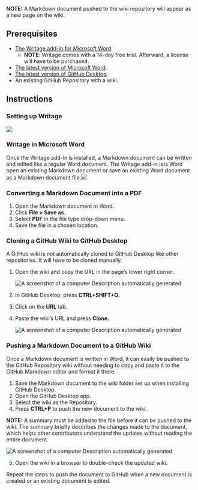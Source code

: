 **NOTE:** A Markdown document pushed to the wiki repository will appear as a new page on the wiki.

## Prerequisites

-   [The Writage add-in for Microsoft Word](https://www.writage.com/).
    -   **NOTE**: Writage comes with a 14-day free trial. Afterward, a license will have to be purchased.
-   [The latest version of Microsoft Word](https://www.microsoft.com/en-us/microsoft-365/download-office).
-   [The latest version of GitHub Desktop](https://desktop.github.com/download/).
-   An existing GitHub Repository with a wiki.

## Instructions

### Setting up Writage

![](media/03702a00abd3b4f99eac060250660755.png)

### Writage in Microsoft Word

Once the Writage add-in is installed, a Markdown document can be written and edited like a regular Word document. The Writage add-in lets Word open an existing Markdown document or save an existing Word document as a Markdown document file.![](media/a4801fe46abc5fe89b6e2fde34fae4ff.png)

### Converting a Markdown Document into a PDF

1.  Open the Markdown document in Word.
2.  Click **File \> Save as.**
3.  Select **PDF** in the file type drop-down menu.
4.  Save the file in a chosen location.

### Cloning a GitHub Wiki to GitHub Desktop

A GitHub wiki is not automatically cloned to GitHub Desktop like other repositories. It will have to be cloned manually.

1.  Open the wiki and copy the URL in the page’s lower right corner.

    ![A screenshot of a computer Description automatically generated](media/c586e5032c43191513df63e58f4182ab.png)

2.  In GitHub Desktop, press **CTRL+SHIFT+O.**
3.  Click on the **URL** tab.
4.  Paste the wiki’s URL and press **Clone.**

    ![A screenshot of a computer Description automatically generated](media/d122bfeed3d1e921e4c42291d537a828.png)

### Pushing a Markdown Document to a GitHub Wiki

Once a Markdown document is written in Word, it can easily be pushed to the GitHub Repository wiki without needing to copy and paste it to the GitHub Markdown editor and format it there.

1.  Save the Markdown document to the wiki folder set up when installing GitHub Desktop.
2.  Open the GitHub Desktop app.
3.  Select the wiki as the Repository.
4.  Press **CTRL+P** to push the new document to the wiki.

**NOTE:** A summary must be added to the file before it can be pushed to the wiki. The summary briefly describes the changes made to the document, which helps other contributors understand the updates without reading the entire document.

![A screenshot of a computer Description automatically generated](media/caffdbb3233d43fbc83f51e5f63d99c9.png)

5.  Open the wiki in a browser to double-check the updated wiki.

Repeat the steps to push the document to GitHub when a new document is created or an existing document is edited.
